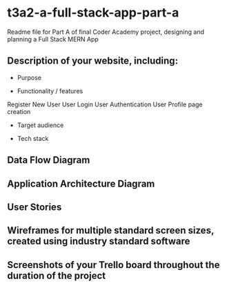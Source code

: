 # t3a2-a-full-stack-app-part-a
Readme file for Part A of final Coder Academy project, designing and planning a Full Stack MERN App


## Description of your website, including:

- Purpose

- Functionality / features

Register New User
User Login
User Authentication
User Profile page creation



- Target audience

- Tech stack

## Data Flow Diagram


## Application Architecture Diagram


## User Stories


## Wireframes for multiple standard screen sizes, created using industry standard software


## Screenshots of your Trello board throughout the duration of the project


